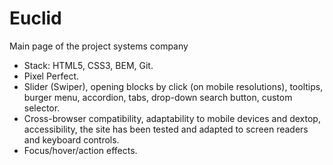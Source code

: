 # Euclid
Main page of the project systems company
* Stack: HTML5, CSS3, BEM, Git.
* Pixel Perfect.
* Slider (Swiper), opening blocks by click (on mobile resolutions), tooltips, burger menu, accordion, tabs, drop-down search button, custom selector.
* Cross-browser compatibility, adaptability to mobile devices and dextop, accessibility, the site has been tested and adapted to screen readers and keyboard controls.
* Focus/hover/action effects.
